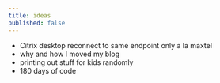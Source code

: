 ```yaml
---
title: ideas
published: false
---
```


- Citrix desktop reconnect to same endpoint only a la maxtel
- why and how I moved my blog
- printing out stuff for kids randomly
- 180 days of code